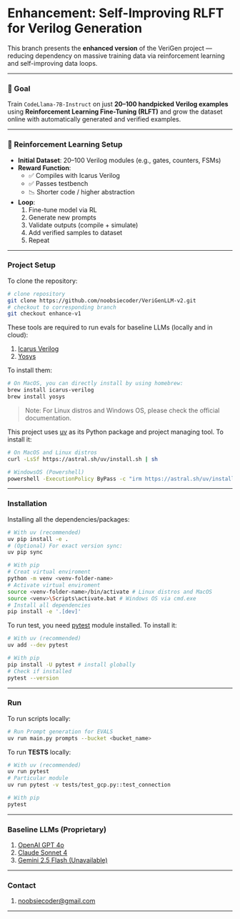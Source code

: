 # Enhancement: Self-Improving RLFT for Verilog Generation

This branch presents the **enhanced version** of the VeriGen project — reducing dependency on massive training data via reinforcement learning and self-improving data loops.

---

### 🎯 Goal

Train `CodeLlama-7B-Instruct` on just **20–100 handpicked Verilog examples** using **Reinforcement Learning Fine-Tuning (RLFT)** and grow the dataset online with automatically generated and verified examples.

---

### 🧪 Reinforcement Learning Setup

- **Initial Dataset**: 20–100 Verilog modules (e.g., gates, counters, FSMs)
- **Reward Function**:
  - ✅ Compiles with Icarus Verilog
  - ✅ Passes testbench
  - 📉 Shorter code / higher abstraction
- **Loop**:
  1. Fine-tune model via RL
  2. Generate new prompts
  3. Validate outputs (compile + simulate)
  4. Add verified samples to dataset
  5. Repeat

---

### Project Setup

To clone the repository:
```bash
# clone repository
git clone https://github.com/noobsiecoder/VeriGenLLM-v2.git
# checkout to corresponding branch
git checkout enhance-v1 
```

These tools are required to run evals for baseline LLMs (locally and in cloud):
  1. [Icarus Verilog](steveicarus.github.io/iverilog/)
  1. [Yosys](https://yosyshq.net/yosys/)

To install them:
```bash
# On MacOS, you can directly install by using homebrew:
brew install icarus-verilog
brew install yosys
```

> Note: For Linux distros and Windows OS, please check the official documentation.


This project uses [uv](https://docs.astral.sh/uv) as its Python package and project managing tool. To install it:

```bash
# On MacOS and Linux distros
curl -LsSf https://astral.sh/uv/install.sh | sh

# WindowsOS (Powershell)
powershell -ExecutionPolicy ByPass -c "irm https://astral.sh/uv/install.ps1 | iex"
```

---

### Installation

Installing all the dependencies/packages:
```bash
# With uv (recommended)
uv pip install -e .
# (Optional) For exact version sync:
uv pip sync

# With pip
# Creat virtual enviroment
python -m venv <venv-folder-name>
# Activate virtual enviroment
source <venv-folder-name>/bin/activate # Linux distros and MacOS
source <venv>\Scripts\activate.bat # Windows OS via cmd.exe
# Install all dependencies
pip install -e '.[dev]'
```

To run test, you need [pytest](https://docs.pytest.org/en/stable/) module installed. To install it:
```bash
# With uv (recommended)
uv add --dev pytest

# With pip
pip install -U pytest # install globally
# Check if installed
pytest --version
```

---

### Run

To run scripts locally:
```bash
# Run Prompt generation for EVALS
uv run main.py prompts --bucket <bucket_name>
```

To run **TESTS** locally:
```bash
# With uv (recommended)
uv run pytest
# Particular module
uv run pytest -v tests/test_gcp.py::test_connection

# With pip
pytest
```

---

### Baseline LLMs (Proprietary)

1. [OpenAI GPT 4o](https://platform.openai.com/docs/models/gpt-4o)
1. [Claude Sonnet 4](https://www.anthropic.com/claude/sonnet)
1. [Gemini 2.5 Flash (Unavailable)](https://deepmind.google/models/gemini/flash/)

<!-- ### Token Cost Summary

|   Model Name    | Input Token | Output Token | Input Token Cost | Output Token Cost | Total Credit |
| :-------------: | :---------: | :----------: | :--------------: | :---------------: | :----------: |
| Claude Sonnet 4\* |    8,728    |    60,536    |      $0.13       |       $4.54       |    $4.67     |
| OpenAI GPT 4o  |     862     |    29,760    |      $0.002      |      $0.231       |    $0.233    |

### Note*

Totally 18 problem sets were used. From the `<project>/dataset/test/example-<nn>`, the each prompt from the `prompts` field in the `metadata.json` file, was chosen randomly.

Unlike OpenAI's `chat.completions.create` object, Claude API doesn't support the `n_sample` parameter in its API call (yet - noted on Jul 30th, 2025). Thus, the input-output token size of the Claude's model looks significantly higher than the OpenAI's input-output token size.

In this research, it ran in loop for *n* (here `n = 10`) times to evaluate the [Pass@k metrics](https://www.datacamp.com/tutorial/humaneval-benchmark-for-evaluating-llm-code-generation-capabilities). -->

---

### Contact

1. [noobsiecoder@gmail.com](mailto:noobsiecoder@gmail.com)

---